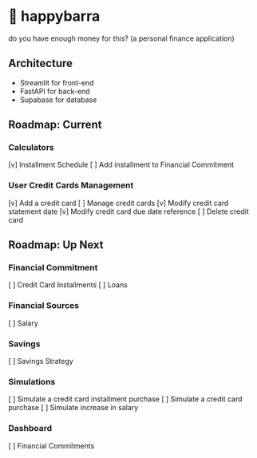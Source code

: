 # 🐹 happybarra
do you have enough money for this? (a personal finance application)

## Architecture
- Streamlit for front-end
- FastAPI for back-end
- Supabase for database

## Roadmap: Current
### Calculators
[v] Installment Schedule
[ ] Add installment to Financial Commitment
 
### User Credit Cards Management
[v] Add a credit card
[ ] Manage credit cards
    [v] Modify credit card statement date
    [v] Modify credit card due date reference
    [ ] Delete credit card


## Roadmap: Up Next

### Financial Commitment
[ ] Credit Card Installments
[ ] Loans

### Financial Sources
[ ] Salary

### Savings
[ ] Savings Strategy

### Simulations
[ ] Simulate a credit card installment purchase
[ ] Simulate a credit card purchase
[ ] Simulate increase in salary

### Dashboard
[ ] Financial Commitments


